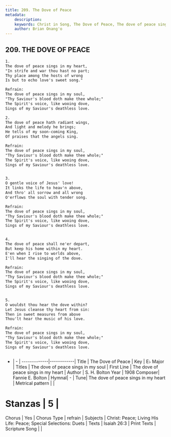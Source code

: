 ```yaml
---
title: 209. The Dove of Peace
metadata:
    description: 
    keywords: Christ in Song, The Dove of Peace, The dove of peace sings in my heart, The dove of peace sings in my soul
    author: Brian Onang'o
---
```



## 209. THE DOVE OF PEACE

```txt
1.
The dove of peace sings in my heart,
"In strife and war thou hast no part;
Thy place among the hosts of wrong
Is but to echo love's sweet song."

Refrain:
The dove of peace sings in my soul,
"Thy Saviour's blood doth make thee whole;"
The Spirit's voice, like wooing dove,
Sings of my Saviour's deathless love.

2.
The dove of peace hath radiant wings,
And light and melody he brings;
He tells of my soon-coming King,
Of praises that the angels sing. 

Refrain:
The dove of peace sings in my soul,
"Thy Saviour's blood doth make thee whole;"
The Spirit's voice, like wooing dove,
Sings of my Saviour's deathless love.


3.
O gentle voice of Jesus' love!
It links the life to heav'n above,
And thro' all sorrow and all wrong
O'erflows the soul with tender song. 

Refrain:
The dove of peace sings in my soul,
"Thy Saviour's blood doth make thee whole;"
The Spirit's voice, like wooing dove,
Sings of my Saviour's deathless love.


4.
The dove of peace shall ne'er depart,
But keep his home within my heart.
E'en when I rise to worlds above,
I'll hear the singing of the dove. 

Refrain:
The dove of peace sings in my soul,
"Thy Saviour's blood doth make thee whole;"
The Spirit's voice, like wooing dove,
Sings of my Saviour's deathless love.


5.
O wouldst thou hear the dove within?
Let Jesus cleanse thy heart from sin:
Then in sweet measures from above
Thou'lt hear the music of his love. 

Refrain:
The dove of peace sings in my soul,
"Thy Saviour's blood doth make thee whole;"
The Spirit's voice, like wooing dove,
Sings of my Saviour's deathless love.



```

- |   -  |
-------------|------------|
Title | The Dove of Peace |
Key | E♭ Major |
Titles | The dove of peace sings in my soul |
First Line | The dove of peace sings in my heart |
Author | S. H. Bolton
Year | 1908
Composer| Fannie E. Bolton |
Hymnal|  - |
Tune| The dove of peace sings in my heart |
Metrical pattern | |
# Stanzas | 5 |
Chorus | Yes |
Chorus Type | refrain |
Subjects | Christ: Peace; Living His Life: Peace; Special Selections: Duets |
Texts | Isaiah 26:3 |
Print Texts | 
Scripture Song |  |
  
